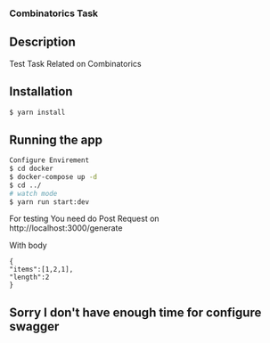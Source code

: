 ### Combinatorics Task
## Description

Test Task Related on Combinatorics

## Installation

```bash
$ yarn install
```

## Running the app

```bash
Configure Envirement 
$ cd docker
$ docker-compose up -d
$ cd ../
# watch mode
$ yarn run start:dev
```
For testing You need do Post Request on  
http://localhost:3000/generate

With body

````
{
"items":[1,2,1],
"length":2
}
````
## Sorry I don't have enough time for configure swagger 
